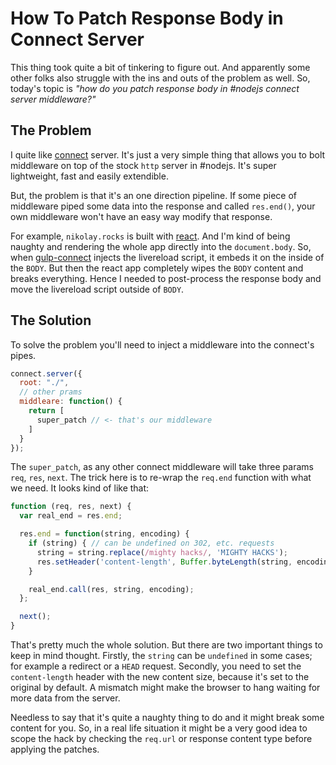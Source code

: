# How To Patch Response Body in Connect Server

This thing took quite a bit of tinkering to figure out. And apparently
some other folks also struggle with the ins and outs of the problem as well.
So, today's topic is _"how do you patch response body in #nodejs connect
server middleware?"_

## The Problem

I quite like [connect](https://github.com/senchalabs/connect) server.
It's just a very simple thing that allows you to bolt middleware on
top of the stock `http` server in #nodejs. It's super lightweight,
fast and easily extendible.

But, the problem is that it's an one direction pipeline. If some
piece of middleware piped some data into the response and called
`res.end()`, your own middleware won't have an easy way modify that
response.

For example, `nikolay.rocks` is built with [react](http://reactjs.com).
And I'm kind of being naughty and rendering the whole app directly into
the `document.body`. So, when [gulp-connect](https://github.com/AveVlad/gulp-connect)
injects the livereload script, it embeds it on the inside of the `BODY`.
But then the react app completely wipes the `BODY` content and breaks everything.
Hence I needed to post-process the response body and move the livereload
script outside of `BODY`.

## The Solution

To solve the problem you'll need to inject a middleware into the
connect's pipes.

```js
connect.server({
  root: "./",
  // other prams
  middleare: function() {
    return [
      super_patch // <- that's our middleware
    ]
  }
});
```

The `super_patch`, as any other connect middleware will take three params
`req`, `res`, `next`. The trick here is to re-wrap the `req.end` function
with what we need. It looks kind of like that:

```js
function (req, res, next) {
  var real_end = res.end;

  res.end = function(string, encoding) {
    if (string) { // can be undefined on 302, etc. requests
      string = string.replace(/mighty hacks/, 'MIGHTY HACKS');
      res.setHeader('content-length', Buffer.byteLength(string, encoding));
    }

    real_end.call(res, string, encoding);
  };

  next();
}
```

That's pretty much the whole solution. But there are two important things
to keep in mind thought. Firstly, the `string` can be `undefined` in some
cases; for example a redirect or a `HEAD` request. Secondly, you need to
set the `content-length` header with the new content size, because it's
set to the original by default. A mismatch might make the browser to hang
waiting for more data from the server.

Needless to say that it's quite a naughty thing to do and it might break
some content for you. So, in a real life situation it might be a very good
idea to scope the hack by checking the `req.url` or response content type
before applying the patches.
